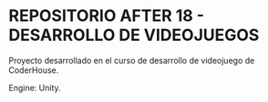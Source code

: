 # REPOSITORIO AFTER 18 - DESARROLLO DE VIDEOJUEGOS

Proyecto desarrollado en el curso de desarrollo de videojuego de CoderHouse.

Engine: Unity.
